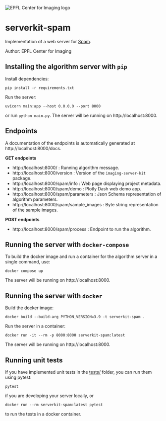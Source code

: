 ![EPFL Center for Imaging logo](https://imaging.epfl.ch/resources/logo-for-gitlab.svg)
# serverkit-spam

Implementation of a web server for [Spam](https://www.spam-project.dev/).

Author: EPFL Center for Imaging

## Installing the algorithm server with `pip`

Install dependencies:

```
pip install -r requirements.txt
```

Run the server:

```
uvicorn main:app --host 0.0.0.0 --port 8000
```

or run `python main.py`. The server will be running on http://localhost:8000.

## Endpoints

A documentation of the endpoints is automatically generated at http://localhost:8000/docs.

**GET endpoints**

- http://localhost:8000/ : Running algorithm message.
- http://localhost:8000/version : Version of the `imaging-server-kit` package.
- http://localhost:8000/spam/info : Web page displaying project metadata.
- http://localhost:8000/spam/demo : Plotly Dash web demo app.
- http://localhost:8000/spam/parameters : Json Schema representation of algorithm parameters.
- http://localhost:8000/spam/sample_images : Byte string representation of the sample images.

**POST endpoints**

- http://localhost:8000/spam/process : Endpoint to run the algorithm.

## Running the server with `docker-compose`

To build the docker image and run a container for the algorithm server in a single command, use:

```
docker compose up
```

The server will be running on http://localhost:8000.

## Running the server with `docker`

Build the docker image:

```
docker build --build-arg PYTHON_VERSION=3.9 -t serverkit-spam .
```

Run the server in a container:

```
docker run -it --rm -p 8000:8000 serverkit-spam:latest
```

The server will be running on http://localhost:8000.

## Running unit tests

If you have implemented unit tests in the [tests/](./tests/) folder, you can run them using pytest:

```
pytest
```

if you are developing your server locally, or

```
docker run --rm serverkit-spam:latest pytest
```

to run the tests in a docker container.

<!-- ## Sample images provenance -->
